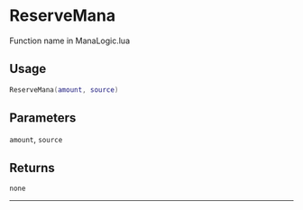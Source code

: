 # ReserveMana
Function name in ManaLogic.lua
## Usage
```lua
ReserveMana(amount, source)
```
## Parameters
`amount`, `source`
## Returns
`none`

---